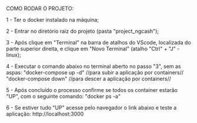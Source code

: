COMO RODAR O PROJETO:


1 - Ter o docker instalado na máquina;

2 - Entrar no diretório raiz do projeto (pasta "project_ngcash");

3 - Após clique em "Terminal" na barra de atalhos do VScode, localizada do parte superior direita, e clique em "Novo Terminal" (atalho "Ctrl" + "J" - linux);

4 - Executar o comando abaixo no terminal aberto no passo "3", sem as aspas:
    "docker-compose up -d" //para subir a aplicação por containers//
    "docker-compose down" //para descer a aplicação por containers//
    
5 - Após concluído o processo confirme se todos os container estarão "UP", com o seguinte comando:
    "docker ps -a"
    
6 - Se estiver tudo "UP" acesse pelo navegador o link abaixo e teste a aplicação:
    http://localhost:3000

